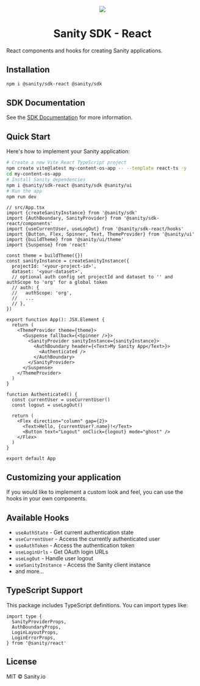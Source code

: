<p align="center">
  <a href="https://sanity.io">
    <img src="https://cdn.sanity.io/images/3do82whm/next/1dfce9dde7a62ccaa8e8377254a1e919f6c07ad3-128x128.svg" />
  </a>
  <h1 align="center">Sanity SDK - React</h1>
</p>

React components and hooks for creating Sanity applications.

## Installation

```bash
npm i @sanity/sdk-react @sanity/sdk
```

## SDK Documentation

See the [SDK Documentation](https://sdk-docs.sanity.dev) for more information.

## Quick Start

Here's how to implement your Sanity application:

```bash
# Create a new Vite React TypeScript project
npm create vite@latest my-content-os-app -- --template react-ts -y
cd my-content-os-app
# Install Sanity dependencies
npm i @sanity/sdk-react @sanity/sdk @sanity/ui
# Run the app
npm run dev
```

```tsx
// src/App.tsx
import {createSanityInstance} from '@sanity/sdk'
import {AuthBoundary, SanityProvider} from '@sanity/sdk-react/components'
import {useCurrentUser, useLogOut} from '@sanity/sdk-react/hooks'
import {Button, Flex, Spinner, Text, ThemeProvider} from '@sanity/ui'
import {buildTheme} from '@sanity/ui/theme'
import {Suspense} from 'react'

const theme = buildTheme({})
const sanityInstance = createSanityInstance({
  projectId: '<your-project-id>',
  dataset: '<your-dataset>',
  // optional auth config set projectId and dataset to '' and authScope to 'org' for a global token
  // auth: {
  //   authScope: 'org',
  //   ...
  // },
})

export function App(): JSX.Element {
  return (
    <ThemeProvider theme={theme}>
      <Suspense fallback={<Spinner />}>
        <SanityProvider sanityInstance={sanityInstance}>
          <AuthBoundary header={<Text>My Sanity App</Text>}>
            <Authenticated />
          </AuthBoundary>
        </SanityProvider>
      </Suspense>
    </ThemeProvider>
  )
}

function Authenticated() {
  const currentUser = useCurrentUser()
  const logout = useLogOut()

  return (
    <Flex direction="column" gap={2}>
      <Text>Hello, {currentUser?.name}!</Text>
      <Button text="Logout" onClick={logout} mode="ghost" />
    </Flex>
  )
}

export default App
```

## Customizing your application

If you would like to implement a custom look and feel, you can use the hooks in your own components.

## Available Hooks

- `useAuthState` - Get current authentication state
- `useCurrentUser` - Access the currently authenticated user
- `useAuthToken` - Access the authentication token
- `useLoginUrls` - Get OAuth login URLs
- `useLogOut` - Handle user logout
- `useSanityInstance` - Access the Sanity client instance
- and more...

## TypeScript Support

This package includes TypeScript definitions. You can import types like:

```tsx
import type {
  SanityProviderProps,
  AuthBoundaryProps,
  LoginLayoutProps,
  LoginErrorProps,
} from '@sanity/react'
```

## License

MIT © Sanity.io
